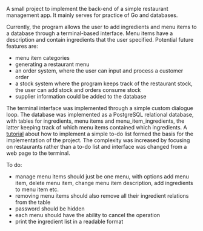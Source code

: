 A small project to implement the back-end of a simple restaurant management app. 
It mainly serves for practice of Go and databases.

Currently, the program allows the user to add ingredients and menu items to a database through a terminal-based interface. Menu items have a description and contain ingredients that the user specified. Potential future features are:
- menu item categories
- generating a restaurant menu
- an order system, where the user can input and process a customer order
- a stock system where the program keeps track of the restaurant stock, the user can add stock and orders consume stock
- supplier information could be added to the database

The terminal interface was implemented through a simple custom dialogue loop. The database was implemented as a PostgreSQL relational database, with tables for ingredients, menu items and menu_item_ingredients, the latter keeping track of which menu items contained which ingredients. A [tutorial](https://blog.logrocket.com/building-simple-app-go-postgresql/) about how to implement a simple to-do list formed the basis for the implementation of the project. The complexity was increased by focusing on restaurants rather than a to-do list and interface was changed from a web page to the terminal.

To do:
- manage menu items should just be one menu, with options add menu item, delete menu item, change menu item description, add ingredients to menu item etc.
- removing menu items should also remove all their ingredient relations from the table
- password should be hidden
- each menu should have the ability to cancel the operation
- print the ingredient list in a readable format
